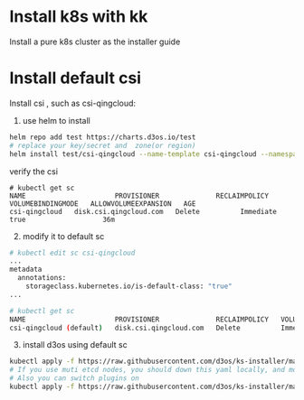 # Install k8s with kk

Install a pure k8s cluster as the installer guide

# Install default csi

Install csi , such as csi-qingcloud:

1. use helm to install

```bash
helm repo add test https://charts.d3os.io/test
# replace your key/secret and  zone(or region)
helm install test/csi-qingcloud --name-template csi-qingcloud --namespace kube-system --set config.qy_access_key_id=xxx,config.qy_secret_access_key=xxx,config.zone=ap2a,sc.enable=true,sc.type=0,driver.tag=v1.2.0-rc.4
```

verify the csi

```
# kubectl get sc 
NAME                      PROVISIONER              RECLAIMPOLICY   VOLUMEBINDINGMODE   ALLOWVOLUMEEXPANSION   AGE
csi-qingcloud   disk.csi.qingcloud.com   Delete          Immediate           true                   36m
```

2. modify it to default sc 

```bash
# kubectl edit sc csi-qingcloud
...
metadata
  annotations:
    storageclass.kubernetes.io/is-default-class: "true"
...

# kubectl get sc 
NAME                      PROVISIONER              RECLAIMPOLICY   VOLUMEBINDINGMODE   ALLOWVOLUMEEXPANSION   AGE
csi-qingcloud (default)   disk.csi.qingcloud.com   Delete          Immediate           true
```

3. install d3os using default sc

```bash
kubectl apply -f https://raw.githubusercontent.com/d3os/ks-installer/master/deploy/d3os-installer.yaml
# If you use muti etcd nodes, you should down this yaml locally, and modify the etcd addresses.
# Also you can switch plugins on
kubectl apply -f https://raw.githubusercontent.com/d3os/ks-installer/master/deploy/cluster-configuration.yaml
```

